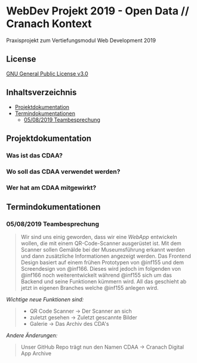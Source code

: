 # WebDev Projekt 2019 - Open Data // Cranach Kontext
Praxisprojekt zum Vertiefungsmodul Web Development 2019

## License
[GNU General Public License v3.0](https://github.com/Inf166/WDSS19-Praxisarbeit/blob/master/LICENSE)

## Inhaltsverzeichnis
* [Projektdokumentation](https://inf166.github.io/WDSS19-Praxisarbeit-CDAA/#Projektdokumentation)
* [Termindokumentationen](https://inf166.github.io/WDSS19-Praxisarbeit-CDAA/#Termindokumentationen)
  * [05/08/2019 Teambesprechung](https://github.com/Inf166/WDSS19-Praxisarbeit-CDAA/#05082019-teambesprechung)

## Projektdokumentation

### Was ist das CDAA?
### Wo soll das CDAA verwendet werden?
### Wer hat am CDAA mitgewirkt?

## Termindokumentationen

### 05/08/2019 Teambesprechung
> Wir sind uns einig geworden, dass wir eine _WebApp_ entwickeln wollen, die mit einem QR-Code-Scanner ausgerüstet ist.
> Mit dem Scanner sollen Gemälde bei der Museumsführung erkannt werden und dann zusätzliche Informationen angezeigt werden.
> Das Frontend Design basiert auf einem frühen Prototypen von @inf155 und dem Screendesign von @inf166.
> Dieses wird jedoch im folgenden von @inf166 noch weiterentwickelt während @inf155 sich um das Backend und seine Funktionen kümmern wird.
> All das geschieht ab jetzt in eigenen Branches welche @inf155 anlegen wird.

_Wichtige neue Funktionen sind:_
> * QR Code Scanner -> Der Scanner an sich
> * zuletzt gesehen -> Zuletzt gescannte Bilder
> * Galerie -> Das Archiv des CDA's

_Andere Änderungen:_
> Unser GitHub Repo trägt nun den Namen CDAA -> Cranach Digital App Archive
